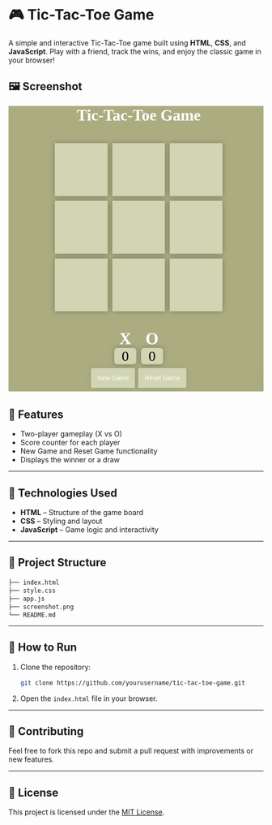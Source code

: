 # 🎮 Tic-Tac-Toe Game

A simple and interactive Tic-Tac-Toe game built using **HTML**, **CSS**, and **JavaScript**. Play with a friend, track the wins, and enjoy the classic game in your browser!

## 🖼️ Screenshot

![Tic-Tac-Toe-Game](./Game.png)

## 🚀 Features

- Two-player gameplay (X vs O)
- Score counter for each player
- New Game and Reset Game functionality
- Displays the winner or a draw

---

## 🔧 Technologies Used

- **HTML** – Structure of the game board
- **CSS** – Styling and layout
- **JavaScript** – Game logic and interactivity

---

## 📂 Project Structure

```
├── index.html
├── style.css
├── app.js
├── screenshot.png
└── README.md
```

---

## 📜 How to Run

1. Clone the repository:
   ```bash
   git clone https://github.com/yourusername/tic-tac-toe-game.git
   ```

2. Open the `index.html` file in your browser.

---

## 🙌 Contributing

Feel free to fork this repo and submit a pull request with improvements or new features.

---

## 📃 License

This project is licensed under the [MIT License](LICENSE).
